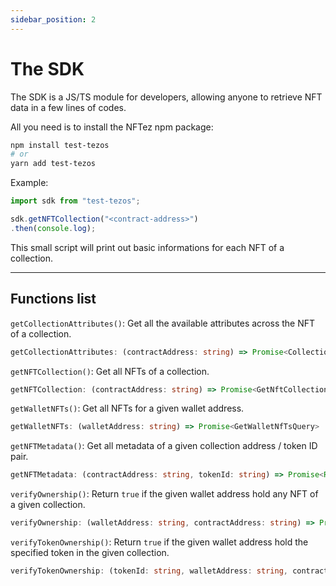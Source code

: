 ```yaml
---
sidebar_position: 2
---
```


# The SDK

The SDK is a JS/TS module for developers, allowing anyone to retrieve NFT data in a few lines of codes.

All you need is to install the NFTez npm package:
```sh
npm install test-tezos
# or
yarn add test-tezos
```

Example:
```ts
import sdk from "test-tezos";

sdk.getNFTCollection("<contract-address>")
.then(console.log);
```

This small script will print out basic informations for each NFT of a collection.

---

## Functions list
`getCollectionAttributes()`: Get all the available attributes across the NFT of a collection.
```ts
getCollectionAttributes: (contractAddress: string) => Promise<CollectionAttributes>
```

`getNFTCollection()`: Get all NFTs of a collection.
```ts
getNFTCollection: (contractAddress: string) => Promise<GetNftCollectionQuery>
```

`getWalletNFTs()`: Get all NFTs for a given wallet address.
```ts
getWalletNFTs: (walletAddress: string) => Promise<GetWalletNfTsQuery>
```

`getNFTMetadata()`: Get all metadata of a given collection address / token ID pair.
```ts
getNFTMetadata: (contractAddress: string, tokenId: string) => Promise<Record<string, any>>
```

`verifyOwnership()`: Return `true` if the given wallet address hold any NFT of a given collection.
```ts
verifyOwnership: (walletAddress: string, contractAddress: string) => Promise<boolean>
```

`verifyTokenOwnership()`: Return `true` if the given wallet address hold the specified token in the given collection.
```ts
verifyTokenOwnership: (tokenId: string, walletAddress: string, contractAddress: string) => Promise<boolean>
```
